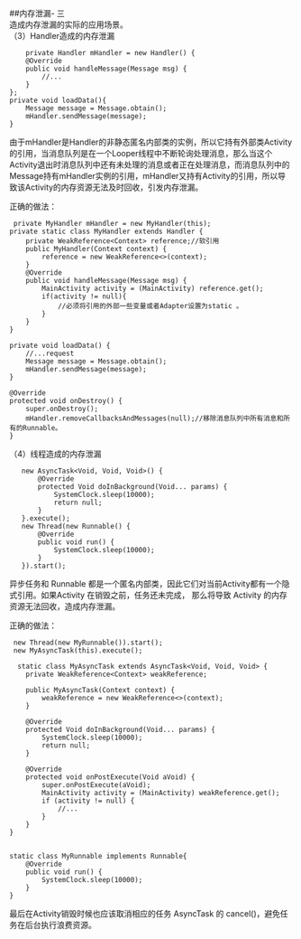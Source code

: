 ##内存泄漏- 三  
造成内存泄漏的实际的应用场景。   
（3）Handler造成的内存泄漏  
  
	    private Handler mHandler = new Handler() {
        @Override
        public void handleMessage(Message msg) {
            //...
        }
    };
    private void loadData(){
        Message message = Message.obtain();
        mHandler.sendMessage(message);
    }


由于mHandler是Handler的非静态匿名内部类的实例，所以它持有外部类Activity的引用，当消息队列是在一个Looper线程中不断轮询处理消息，那么当这个Activity退出时消息队列中还有未处理的消息或者正在处理消息，而消息队列中的Message持有mHandler实例的引用，mHandler又持有Activity的引用，所以导致该Activity的内存资源无法及时回收，引发内存泄漏。  


正确的做法：  
	
  
	 private MyHandler mHandler = new MyHandler(this);
    private static class MyHandler extends Handler {
        private WeakReference<Context> reference;//软引用
        public MyHandler(Context context) {
            reference = new WeakReference<>(context);
        }
        @Override
        public void handleMessage(Message msg) {
            MainActivity activity = (MainActivity) reference.get();
            if(activity != null){
                //必须将引用的外部一些变量或者Adapter设置为static 。
            }
        }
    }

    private void loadData() {
        //...request
        Message message = Message.obtain();
        mHandler.sendMessage(message);
    }

    @Override
    protected void onDestroy() {
        super.onDestroy();
        mHandler.removeCallbacksAndMessages(null);//移除消息队列中所有消息和所有的Runnable。
    }
（4）线程造成的内存泄漏    

	   new AsyncTask<Void, Void, Void>() {
           @Override
           protected Void doInBackground(Void... params) {
               SystemClock.sleep(10000);
               return null;
           }
       }.execute();
       new Thread(new Runnable() {
           @Override
           public void run() {
               SystemClock.sleep(10000);
           }
       }).start(); 


异步任务和 Runnable 都是一个匿名内部类，因此它们对当前Activity都有一个隐式引用。如果Activity 在销毁之前，任务还未完成， 那么将导致 Activity 的内存资源无法回收，造成内存泄漏。

正确的做法：  
  
	 new Thread(new MyRunnable()).start();
     new MyAsyncTask(this).execute();
	
	  static class MyAsyncTask extends AsyncTask<Void, Void, Void> {
        private WeakReference<Context> weakReference;

        public MyAsyncTask(Context context) {
            weakReference = new WeakReference<>(context);
        }

        @Override
        protected Void doInBackground(Void... params) {
            SystemClock.sleep(10000);
            return null;
        }

        @Override
        protected void onPostExecute(Void aVoid) {
            super.onPostExecute(aVoid);
            MainActivity activity = (MainActivity) weakReference.get();
            if (activity != null) {
                //...
            }
        }
    }


    static class MyRunnable implements Runnable{
        @Override
        public void run() {
            SystemClock.sleep(10000);
        }
    }

最后在Activity销毁时候也应该取消相应的任务 AsyncTask 的 cancel()，避免任务在后台执行浪费资源。